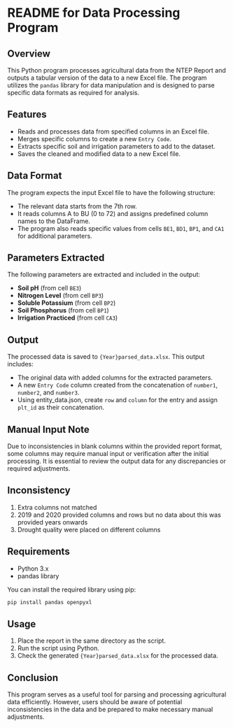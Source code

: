 # README for Data Processing Program

## Overview

This Python program processes agricultural data from the NTEP Report and outputs a tabular version of the data to a new Excel file. The program utilizes the `pandas` library for data manipulation and is designed to parse specific data formats as required for analysis.

## Features

- Reads and processes data from specified columns in an Excel file.
- Merges specific columns to create a new `Entry Code`.
- Extracts specific soil and irrigation parameters to add to the dataset.
- Saves the cleaned and modified data to a new Excel file.

## Data Format

The program expects the input Excel file to have the following structure:

- The relevant data starts from the 7th row.
- It reads columns A to BU (0 to 72) and assigns predefined column names to the DataFrame.
- The program also reads specific values from cells `BE1`, `BD1`, `BP1`, and `CA1` for additional parameters.

## Parameters Extracted

The following parameters are extracted and included in the output:

- **Soil pH** (from cell `BE3`)
- **Nitrogen Level** (from cell `BP3`)
- **Soluble Potassium** (from cell `BP2`)
- **Soil Phosphorus** (from cell `BP1`)
- **Irrigation Practiced** (from cell `CA3`)

## Output

The processed data is saved to `{Year}parsed_data.xlsx`. This output includes:

- The original data with added columns for the extracted parameters.
- A new `Entry Code` column created from the concatenation of `number1`, `number2`, and `number3`.
- Using entity_data.json, create `row` and `column` for the entry and assign `plt_id` as their concatenation. 

## Manual Input Note

Due to inconsistencies in blank columns within the provided report format, some columns may require manual input or verification after the initial processing. It is essential to review the output data for any discrepancies or required adjustments.

## Inconsistency

1. Extra columns not matched
2. 2019 and 2020 provided columns and rows but no data about this was provided years onwards
3. Drought quality were placed on different columns

## Requirements

- Python 3.x
- pandas library

You can install the required library using pip:

```bash
pip install pandas openpyxl
```

## Usage

1. Place the report in the same directory as the script.
2. Run the script using Python.
3. Check the generated `{Year}parsed_data.xlsx` for the processed data.

## Conclusion

This program serves as a useful tool for parsing and processing agricultural data efficiently. However, users should be aware of potential inconsistencies in the data and be prepared to make necessary manual adjustments.
